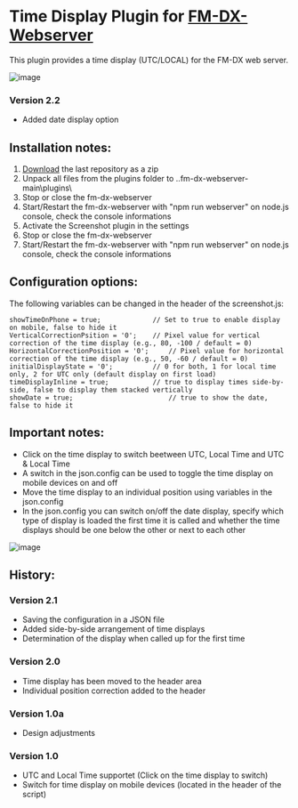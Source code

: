 # Time Display Plugin for [FM-DX-Webserver](https://github.com/NoobishSVK/fm-dx-webserver)

This plugin provides a time display (UTC/LOCAL) for the FM-DX web server.


![image](https://github.com/user-attachments/assets/ecff5eed-acdd-4343-bcce-2049ba88a642)


### Version 2.2

- Added date display option


## Installation notes:

1. [Download](https://github.com/Highpoint2000/webserver-time/releases) the last repository as a zip
2. Unpack all files from the plugins folder to ..fm-dx-webserver-main\plugins\ 
3. Stop or close the fm-dx-webserver
4. Start/Restart the fm-dx-webserver with "npm run webserver" on node.js console, check the console informations
5. Activate the Screenshot plugin in the settings
6. Stop or close the fm-dx-webserver
7. Start/Restart the fm-dx-webserver with "npm run webserver" on node.js console, check the console informations

## Configuration options:

The following variables can be changed in the header of the screenshot.js:

    showTimeOnPhone = true;        		// Set to true to enable display on mobile, false to hide it 
    VerticalCorrectionPsition = '0'; 	// Pixel value for vertical correction of the time display (e.g., 80, -100 / default = 0)
    HorizontalCorrectionPosition = '0'; 	// Pixel value for horizontal correction of the time display (e.g., 50, -60 / default = 0)
	initialDisplayState = '0';   	 	// 0 for both, 1 for local time only, 2 for UTC only (default display on first load)
    timeDisplayInline = true;      		// true to display times side-by-side, false to display them stacked vertically
    showDate = true;                      	// true to show the date, false to hide it

## Important notes:

- Click on the time display to switch beetween UTC, Local Time and UTC & Local Time
- A switch in the json.config can be used to toggle the time display on mobile devices on and off
- Move the time display to an individual position using variables in the json.config
- In the json.config you can switch on/off the date display, specify which type of display is loaded the first time it is called and whether the time displays should be one below the other or next to each other

![image](https://github.com/user-attachments/assets/6835e215-12b8-4302-ada7-97af3eec8284)


## History:

### Version 2.1

- Saving the configuration in a JSON file
- Added side-by-side arrangement of time displays
- Determination of the display when called up for the first time

### Version 2.0

- Time display has been moved to the header area
- Individual position correction added to the header

### Version 1.0a

- Design adjustments

### Version 1.0

- UTC and Local Time supportet (Click on the time display to switch)
- Switch for time display on mobile devices (located in the header of the script)
